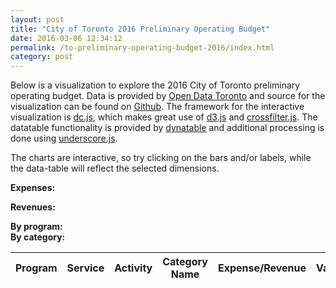 ```yaml
---
layout: post
title: "City of Toronto 2016 Preliminary Operating Budget"
date: 2016-03-06 12:34:12
permalink: /to-preliminary-operating-budget-2016/index.html
category: post
---
```


Below is a visualization to explore the 2016 City of Toronto preliminary operating budget. Data is provided by [Open Data Toronto](http://www1.toronto.ca/wps/portal/contentonly?vgnextoid=96c98f90dba60310VgnVCM1000003dd60f89RCRD&vgnextchannel=1a66e03bb8d1e310VgnVCM10000071d60f89RCRD) and source for the visualization can be found on [Github](https://github.com/rhydomako/rhydomako.ca/blob/master/_posts/2016-03-06-to-operating-budget-2016.html). The framework for the interactive visualization is [dc.js](http://dc-js.github.io/dc.js/), which makes great use of [d3.js](https://d3js.org/) and [crossfilter.js](http://square.github.io/crossfilter/). The datatable functionality is provided by [dynatable](https://www.dynatable.com/) and additional processing is done using [underscore.js](http://underscorejs.org/).

The charts are interactive, so try clicking on the bars and/or labels, while the data-table will reflect the selected dimensions.

<link rel="stylesheet" type="text/css" href="/posts/cot2016OperatingBudget/css/bootstrap.css"/>
<link rel="stylesheet" type="text/css" href="/posts/cot2016OperatingBudget/css/dc.css"/> 
<link rel="stylesheet" type="text/css" href="/posts/cot2016OperatingBudget/css/jquery.dynatable.css"/> 
<link rel="stylesheet" type="text/css" href="/posts/cot2016OperatingBudget/css/style.css"/>
<link rel="stylesheet" type="text/css" href="/public/css/poole.css"/>
<link rel="stylesheet" type="text/css" href="/public/css/lanyon.css"/>

<div class='im-centered row'>
    <div id="expense-revenue-pie-chart" class="dc-chart">
        <p style='margin-top:0px; margin-bottom:0px'><strong>Expenses:</strong><span style='margin-left:10px' id="expense-total"></span></p>
        <p><strong>Revenues:</strong><span style='margin-left:10px' id="revenue-total"></span></p>
        <div class="clearfix"></div>
    </div>
</div>
<div class='row'>
    <div id="program-chart" class="dc-chart">
        <strong>By program:</strong>
        <div class="clearfix"></div>
    </div>
</div>
<div class='row'>
    <div id="category-chart" class="dc-chart">
        <strong>By category:</strong>
        <div class="clearfix"></div>
    </div>
</div>
<div class='row'>
    <table id="lineitem-table">
        <thead>
            <tr>
                <th data-dynatable-column="Program">Program</th>
                <th data-dynatable-column="Service">Service</th>
                <th data-dynatable-column="Activity">Activity</th>
                <th data-dynatable-column="Category Name">Category Name</th>
                <th data-dynatable-column="Expense/Revenue">Expense/Revenue</th>
                <th data-dynatable-column="Value">Value</th>
            </tr>
        </thead>
    </table>
</div>

<script src="/posts/cot2016OperatingBudget/js/libs/jquery.min.js" type="text/javascript"></script>
<script src="/posts/cot2016OperatingBudget/js/libs/bootstrap.js" type="text/javascript"></script>
<script src="/posts/cot2016OperatingBudget/js/libs/d3.v3.min.js" type="text/javascript"></script> 
<script src="/posts/cot2016OperatingBudget/js/libs/crossfilter.min.js" type="text/javascript"></script> 
<script src="/posts/cot2016OperatingBudget/js/libs/dc.min.js" type="text/javascript"></script>
<script src="/posts/cot2016OperatingBudget/js/libs/underscore.js" type="text/javascript"></script>
<script src="/posts/cot2016OperatingBudget/js/libs/jquery.dynatable.js" type="text/javascript"></script>

<script src="/posts/cot2016OperatingBudget/js/script.js" type="text/javascript"></script>
